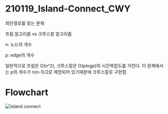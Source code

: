 # 210119_Island-Connect_CWY

최단경로를 찾는 문제



프림 알고리즘 vs 크루스칼 알고리즘

n: 노드의 개수

p: edge의 개수



일반적으로 프림은 O(n^2), 크루스칼은 O(plogp)의 시간복잡도를 가진다. 이 문제에서는 p의 개수가 n(n-1)/2로 제한되어 있기때문에 크루스칼로 구현함.

# Flowchart

![island connect](https://user-images.githubusercontent.com/64261939/104889646-d7d3d680-59b1-11eb-8b20-2d4586f3ad5a.jpg)
